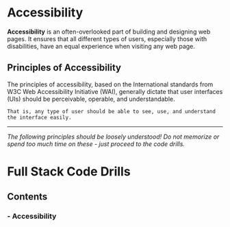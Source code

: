 # Accessibility

**Accessibility** is an often-overlooked part of building and designing web pages. It ensures that all different types of users, especially those with disabilities, have an equal experience when visiting any web page.

## Principles of Accessibility

The principles of accessibility, based on the International standards from W3C Web Accessibility Initiative (WAI), generally dictate that user interfaces (UIs) should be perceivable, operable, and understandable. 

```
That is, any type of user should be able to see, use, and understand the interface easily.
```
<hr>

*The following principles should be loosely understood! Do not memorize or spend too much time on these - just proceed to the code drills.*


# Full Stack Code Drills

## Contents

### - Accessibility